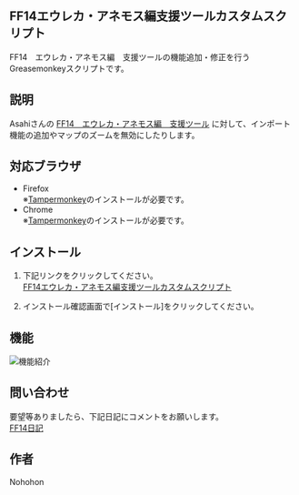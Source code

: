 ## FF14エウレカ・アネモス編支援ツールカスタムスクリプト

FF14　エウレカ・アネモス編　支援ツールの機能追加・修正を行うGreasemonkeyスクリプトです。

## 説明

Asahiさんの
[FF14　エウレカ・アネモス編　支援ツール](https://mogaasa.web.fc2.com/anemoth.html "FF14　エウレカ・アネモス編　支援ツール")
に対して、インポート機能の追加やマップのズームを無効にしたりします。



## 対応ブラウザ

- Firefox  
※[Tampermonkey](https://addons.mozilla.org/ja/firefox/addon/tampermonkey/ "Tampermonkey – Firefox 向けアドオン")のインストールが必要です。
- Chrome  
※[Tampermonkey](https://chrome.google.com/webstore/detail/tampermonkey/dhdgffkkebhmkfjojejmpbldmpobfkfo "Tampermonkey - Chrome Web Store")のインストールが必要です。

## インストール

1. 下記リンクをクリックしてください。  
  [FF14エウレカ・アネモス編支援ツールカスタムスクリプト](https://github.com/NohohonNohon/ff14AnemothHtmlCustomScript/master/FF14エウレカ・アネモス編支援ツールカスタムスクリプト.user.js "FF14エウレカ・アネモス編支援ツールカスタムスクリプト")

2. インストール確認画面で[インストール]をクリックしてください。  

## 機能
![機能紹介](https://github.com/NohohonNohon/ff14AnemothHtmlCustomScript/edit/master/data/function.jpg)  

## 問い合わせ

要望等ありましたら、下記日記にコメントをお願いします。  
[FF14日記](http://jp.finalfantasyxiv.com/lodestone/character/8564933/blog/2689352/ "外部画像参照が楽になったです～")

## 作者

Nohohon

